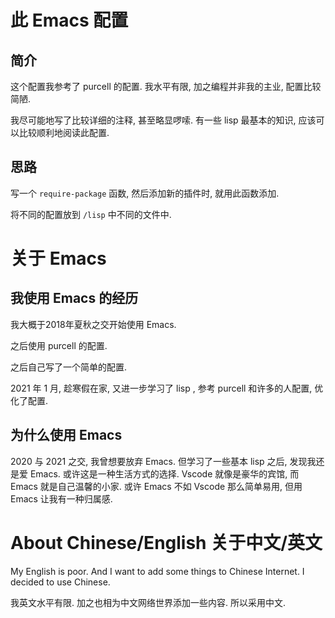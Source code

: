 # 此 Emacs 配置

## 简介

这个配置我参考了 purcell 的配置.  我水平有限, 加之编程并非我的主业, 配置比较简陋.

我尽可能地写了比较详细的注释, 甚至略显啰嗦. 有一些 lisp 最基本的知识, 应该可以比较顺利地阅读此配置.

## 思路

写一个 `require-package` 函数, 然后添加新的插件时, 就用此函数添加.

将不同的配置放到 `/lisp` 中不同的文件中.

# 关于 Emacs

## 我使用 Emacs 的经历

我大概于2018年夏秋之交开始使用 Emacs. 

之后使用 purcell 的配置.

之后自己写了一个简单的配置.

2021 年 1 月, 趁寒假在家, 又进一步学习了 lisp , 参考 purcell 和许多的人配置, 优化了配置.

## 为什么使用 Emacs

2020 与 2021 之交, 我曾想要放弃 Emacs. 但学习了一些基本 lisp 之后, 发现我还是爱 Emacs. 或许这是一种生活方式的选择. Vscode 就像是豪华的宾馆, 而 Emacs 就是自己温馨的小家. 或许 Emacs 不如 Vscode 那么简单易用, 但用 Emacs 让我有一种归属感.

# About Chinese/English 关于中文/英文

My English is poor. And I want to add some things to Chinese Internet. I decided to use Chinese.

我英文水平有限. 加之也相为中文网络世界添加一些内容. 所以采用中文.